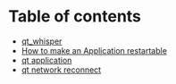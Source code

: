 # Table of contents

* [qt\_whisper](README.md)
* [How to make an Application restartable](how-to-make-an-application-restartable.md)
* [qt application](qt-application.md)
* [qt network reconnect](qt-network-reconnect.md)
